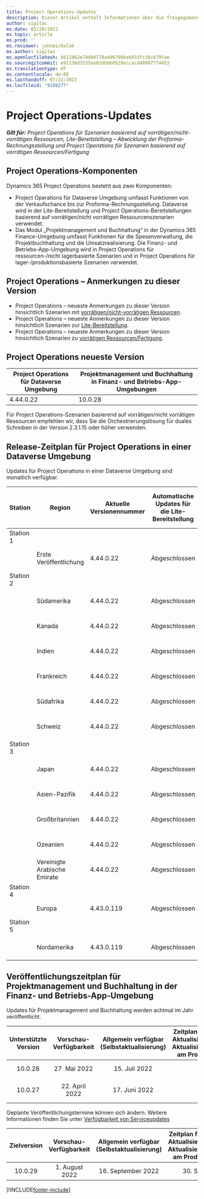 ```yaml
---
title: Project Operations-Updates
description: Dieser Artikel enthält Informationen über die freigegebenen Versionen von Dynamics 365 Project Operations.
author: sigitac
ms.date: 03/28/2022
ms.topic: article
ms.prod: ''
ms.reviewer: johnmichalak
ms.author: sigitac
ms.openlocfilehash: b611862e74d04778ad46700ba6d33fc16cb79fae
ms.sourcegitcommit: e91136d3335ee03db660529eccacd48907774453
ms.translationtype: HT
ms.contentlocale: de-DE
ms.lasthandoff: 07/22/2022
ms.locfileid: "9188277"
---
```

# <a name="project-operations-updates"></a>Project Operations-Updates

_**Gilt für:** Project Operations für Szenarien basierend auf vorrätigen/nicht-vorrätigen Ressourcen, Lite-Bereitstellung – Abwicklung der Proforma-Rechnungsstellung und Project Operations für Szenarien basierend auf vorrätigen Ressourcen/Fertigung_



## <a name="project-operations-components"></a>Project Operations-Komponenten

Dynamics 365 Project Operations besteht aus zwei Komponenten:

- Project Operations für Dataverse Umgebung umfasst Funktionen von der Verkaufschance bis zur Proforma-Rechnungsstellung. Dataverse wird in der Lite-Bereitstellung und Project Operations-Bereitstellungen basierend auf vorrätigen/nicht vorrätigen Ressourcenszenarien verwendet.
- Das Modul „Projektmanagement und Buchhaltung“ in der Dynamics 365 Finance-Umgebung umfasst Funktionen für die Spesenverwaltung, die Projektbuchhaltung und die Umsatzrealisierung. Die Finanz- und Betriebs-App-Umgebung wird in Project Operations für ressourcen-/nicht lagerbasierte Szenarien und in Project Operations für lager-/produktionsbasierte Szenarien verwendet.

## <a name="project-operations-release-notes"></a>Project Operations – Anmerkungen zu dieser Version
- Project Operations – neueste Anmerkungen zu dieser Version hinsichtlich Szenarien mit [vorrätigen/nicht-vorrätigen Ressourcen](whats-new-july-2022-resource-based.md).
- Project Operations – neueste Anmerkungen zu dieser Version hinsichtlich Szenarien zur [Lite-Bereitstellung](../pro/whats-new/whats-new-july-2022-lite.md).
- Project Operations – neueste Anmerkungen zu dieser Version hinsichtlich Szenarien zu [vorrätigen Ressourcen/Fertigung](../prod-pma/whats-new/whats-new-jul-2022-stocked.md).

## <a name="project-operations-latest-version"></a>Project Operations neueste Version

| Project Operations für Dataverse Umgebung | Projektmanagement und Buchhaltung in Finanz- und Betriebs-App-Umgebungen | 
| --- | --- |
| 4.44.0.22 | 10.0.28 |

Für Project Operations-Szenarien basierend auf vorrätigen/nicht vorrätigen Ressourcen empfehlen wir, dass Sie die Orchestrierungslösung für duales Schreiben in der Version 2.3.1.15 oder höher verwenden.

## <a name="release-schedule-for-project-operations-on-dataverse-environment"></a>Release-Zeitplan für Project Operations in einer Dataverse Umgebung

Updates für Project Operations in einer Dataverse Umgebung sind monatlich verfügbar. 

| Station | Region | Aktuelle Versionennummer | Automatische Updates für die Lite-Bereitstellung | Automatische Updates für Ressourcen-/Nicht-Lager-Bereitstellung | Nächst Versionsnummer | Nächste Version allgemein verfügbar |
|-----------|-----------------------|-----------------|--------------------|---------------------|---------------------|---------------------|
| Station 1 |   &nbsp;              |    &nbsp;       | &nbsp;             |      &nbsp;         |      &nbsp;         |      &nbsp;         |
|   &nbsp;  | Erste Veröffentlichung         |  4.44.0.22      | Abgeschlossen           | Abgeschlossen            | TBD                 | 05. August 2022       |
| Station 2 |   &nbsp;              |    &nbsp;       | &nbsp;             |      &nbsp;         |      &nbsp;         |      &nbsp;         |
|   &nbsp;  | Südamerika         |  4.44.0.22      | Abgeschlossen           | Abgeschlossen            | TBD                 | 06. August 2022       |
|   &nbsp;  | Kanada                |  4.44.0.22      | Abgeschlossen           | Abgeschlossen            | TBD                 | 06. August 2022       |
|   &nbsp;  | Indien                 |  4.44.0.22      | Abgeschlossen           | Abgeschlossen            | TBD                 | 06. August 2022       |
|   &nbsp;  | Frankreich                |  4.44.0.22      | Abgeschlossen           | Abgeschlossen            | TBD                 | 06. August 2022       |
|   &nbsp;  | Südafrika          |  4.44.0.22      | Abgeschlossen           | Abgeschlossen            | TBD                 | 06. August 2022       |
|   &nbsp;  | Schweiz           |  4.44.0.22      | Abgeschlossen           | Abgeschlossen            | TBD                 | 06. August 2022       |
| Station 3 |      &nbsp;           |     &nbsp;      |     &nbsp;         |      &nbsp;         |      &nbsp;         |      &nbsp;         |
|   &nbsp;  | Japan                 |  4.44.0.22      | Abgeschlossen      | Abgeschlossen       | TBD                 | 12. August 2022       |
|   &nbsp;  | Asien-Pazifik          |  4.44.0.22      | Abgeschlossen      | Abgeschlossen       | TBD                 | 12. August 2022       |
|   &nbsp;  | Großbritannien         |  4.44.0.22      | Abgeschlossen      | Abgeschlossen       | TBD                 | 12. August 2022       |
|   &nbsp;  | Ozeanien               |  4.44.0.22      | Abgeschlossen      | Abgeschlossen       | TBD                 | 12. August 2022       |
|   &nbsp;  | Vereinigte Arabische Emirate  |  4.44.0.22      | Abgeschlossen      | Abgeschlossen       | TBD                 | 12. August 2022       |
| Station 4 |     &nbsp;            |     &nbsp;      |     &nbsp;         |      &nbsp;         |      &nbsp;         |      &nbsp;         |
|   &nbsp;  | Europa                |  4.43.0.119      | Abgeschlossen           | Abgeschlossen            | 4.44.0.22           | 29. Juli 2022       |
| Station 5 |     &nbsp;            |     &nbsp;      |     &nbsp;         |      &nbsp;         |      &nbsp;         |      &nbsp;         |
|   &nbsp;  | Nordamerika         |  4.43.0.119      | Abgeschlossen           | Abgeschlossen            | 4.44.0.22           | 05. August 2022       |

## <a name="release-schedule-for-project-management-and-accounting-in-the-finance-and-operations-apps-environment"></a>Veröffentlichungszeitplan für Projektmanagement und Buchhaltung in der Finanz- und Betriebs-App-Umgebung

Updates für Projektmanagement und Buchhaltung werden achtmal im Jahr veröffentlicht.

|Unterstützte Version| Vorschau-Verfügbarkeit | Allgemein verfügbar (Selbstaktualisierung) | Zeitplan für die automatische Aktualisierung (über die LCS-Aktualisierungseinstellungen) am Produktionsstartdatum |   Serviceende   |
|:---------------:|:---------------------------:|:---------------------------------:|:--------------------------------------------------------------------:|:------------------:|
|     10.0.28     |      27  Mai 2022           |        15. Juli 2022              |                          29. Juli 2022                               | 21. Oktober 2022   |
|     10.0.27     |      22. April 2022         |        17. Juni 2022              |                          1. Juli 2022                                | 16. September 2022 |

Geplante Veröffentlichungstermine können sich ändern. Weitere Informationen finden Sie unter [Verfügbarkeit von Serviceupdates](/dynamics365/fin-ops-core/fin-ops/get-started/public-preview-releases?toc=%2fdynamics365%2ffinance%2ftoc.json)

|Zielversion | Vorschau-Verfügbarkeit | Allgemein verfügbar (Selbstaktualisierung) | Zeitplan für die automatische Aktualisierung (über die LCS-Aktualisierungseinstellungen) am Produktionsstartdatum |   Serviceende   |
|:---------------:|:---------------------------:|:---------------------------------:|:--------------------------------------------------------------------:|:------------------:|
|     10.0.29     |      1. August 2022         |       16. September 2022          |                        30. September 2022                            | 13. Jan. 2023   |

[!INCLUDE[footer-include](../includes/footer-banner.md)]
